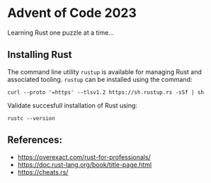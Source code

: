 # Advent of Code 2023

Learning Rust one puzzle at a time...

## Installing Rust

The command line utility `rustup` is available for managing Rust and associated tooling. `rustup` can be installed using the command:

`curl --proto '=https' --tlsv1.2 https://sh.rustup.rs -sSf | sh`

Validate succesfull installation of Rust using:

`rustc --version`

## References:

* https://overexact.com/rust-for-professionals/
* https://doc.rust-lang.org/book/title-page.html
* https://cheats.rs/
